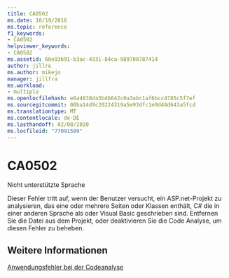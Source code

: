 ```yaml
---
title: CA0502
ms.date: 10/19/2016
ms.topic: reference
f1_keywords:
- CA0502
helpviewer_keywords:
- CA0502
ms.assetid: 60e93b91-b3ac-4331-84ca-989700787414
author: jillre
ms.author: mikejo
manager: jillfra
ms.workload:
- multiple
ms.openlocfilehash: e0a4838da3bd6642c0a3abc1af6bcc4785c5f7ef
ms.sourcegitcommit: 00ba14d9c20224319a5e93dfc1e0d48d643a5fcd
ms.translationtype: MT
ms.contentlocale: de-DE
ms.lasthandoff: 02/08/2020
ms.locfileid: "77091599"
---
```

# <a name="ca0502"></a>CA0502
Nicht unterstützte Sprache

Dieser Fehler tritt auf, wenn der Benutzer versucht, ein ASP.net-Projekt zu analysieren, das eine oder mehrere Seiten oder Klassen enthält, C# die in einer anderen Sprache als oder Visual Basic geschrieben sind. Entfernen Sie die Datei aus dem Projekt, oder deaktivieren Sie die Code Analyse, um diesen Fehler zu beheben.

## <a name="see-also"></a>Weitere Informationen
[Anwendungsfehler bei der Codeanalyse](../code-quality/code-analysis-application-errors.md)
